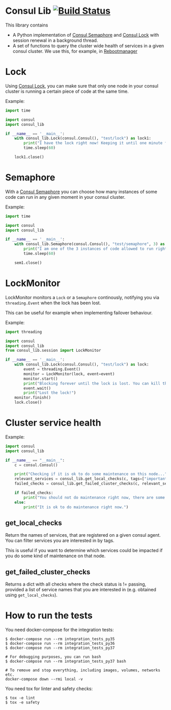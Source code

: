 # Consul Lib [![Build Status](https://travis-ci.org/syseleven/consul_lib.svg?branch=master)](https://travis-ci.org/syseleven/consul_lib)

This library contains
- A Python implementation of [Consul Semaphore](https://www.consul.io/docs/guides/semaphore.html) and [Consul Lock](https://www.consul.io/docs/guides/leader-election.html) with session renewal in a background thread.
- A set of functions to query the cluster wide health of services in a given consul cluster. We use this, for example, in [Rebootmanager](https://github.com/syseleven/rebootmgr)

# Lock

Using [Consul Lock](https://www.consul.io/docs/guides/leader-election.html), you can make sure that only one node in your consul cluster is running a certain piece of code at the same time.

Example:

```python
import time

import consul
import consul_lib

if __name__ == '__main__':
    with consul_lib.Lock(consul.Consul(), "test/lock") as lock1:
        print("I have the lock right now! Keeping it until one minute from now.")
        time.sleep(60)

    lock1.close()
```

# Semaphore

With a [Consul Semaphore](https://www.consul.io/docs/guides/semaphore.html) you can choose how many instances of some code can run in any given moment in your consul cluster.

Example:

```python
import time

import consul
import consul_lib

if __name__ == '__main__':
    with consul_lib.Semaphore(consul.Consul(), "test/semaphore", 3) as sem1:
        print("I am one of the 3 instances of code allowed to run right now! Terminating in one minute from now.")
        time.sleep(60)

    sem1.close()
```

# LockMonitor

LockMonitor monitors a `Lock` or a `Semaphore` continously, notifying you via `threading.Event` when the lock has been lost.

This can be useful for example when implementing failover behaviour.

Example:

```python
import threading

import consul
import consul_lib
from consul_lib.session import LockMonitor

if __name__ == '__main__':
    with consul_lib.Lock(consul.Consul(), "test/lock") as lock:
        event = threading.Event()
        monitor = LockMonitor(lock, event=event)
        monitor.start()
        print("Blocking forever until the lock is lost. You can kill the lock session e.g. in the consul webinterface.")
        event.wait()
        print("Lost the lock!")
    monitor.finish()
    lock.close()
```

# Cluster service health

Example:

```python
import consul
import consul_lib

if __name__ == "__main__":
    c = consul.Consul()

    print("Checking if it is ok to do some maintenance on this node...")
    relevant_services = consul_lib.get_local_checks(c, tags=["important"])
    failed_checks = consul_lib.get_failed_cluster_checks(c, relevant_services)

    if failed_checks:
        print("You should not do maintenance right now, there are some failed checks.")
    else:
        print("It is ok to do maintenance right now.")
```

## get_local_checks

Return the names of services, that are registered on a given consul agent. You can filter services you are interested in by tags.

This is useful if you want to determine which services could be impacted if you do some kind of maintenance on that node.

## get_failed_cluster_checks

Returns a dict with all checks where the check status is != passing, provided a list of service names that you are interested in (e.g. obtained using `get_local_checks`).

# How to run the tests

You need docker-compose for the integration tests:

```shell
$ docker-compose run --rm integration_tests_py35
$ docker-compose run --rm integration_tests_py36
$ docker-compose run --rm integration_tests_py37

# For debugging purposes, you can run bash
$ docker-compose run --rm integration_tests_py37 bash

# To remove and stop everything, including images, volumes, networks etc.
docker-compose down --rmi local -v
```

You need tox for linter and safety checks:
```shell
$ tox -e lint
$ tox -e safety
```
